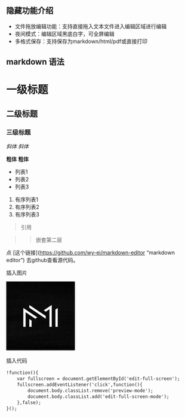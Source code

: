 ## 隐藏功能介绍

+ 文件拖放编辑功能：支持直接拖入文本文件进入编辑区域进行编辑
+ 夜间模式：编辑区域黑底白字，可全屏编辑
+ 多格式保存：支持保存为markdown/html/pdf或直接打印

## markdown 语法

# 一级标题
## 二级标题
### 三级标题

*斜体* 
_斜体_

**粗体**
__粗体__



* 列表1
* 列表2
* 列表3


1. 有序列表1
1. 有序列表2
1. 有序列表3

> 引用

>> 嵌套第二层

点 [这个链接](https://github.com/wy-ei/markdown-editor “markdown editor”)  去github查看源代码。

插入图片

![markdown](src/md.jpg)

插入代码

```
!function(){
	var fullscreen = document.getElementById('edit-full-screen');
	fullscreen.addEventListener('click',function(){
		document.body.classList.remove('preview-mode');
		document.body.classList.add('edit-full-screen-mode');
	},false);
}();

```

